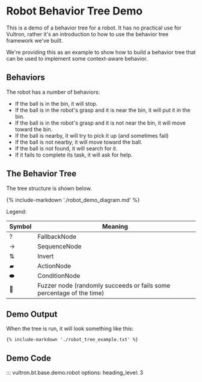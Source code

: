# Robot Behavior Tree Demo

This is a demo of a behavior tree for a robot.
It has no practical use for Vultron, rather it's an introduction to how to use the behavior tree
framework we've built.

We're providing this as an example to show how to build a behavior tree that can be used
to implement some context-aware behavior.


## Behaviors

The robot has a number of behaviors:

- If the ball is in the bin, it will stop.
- If the ball is in the robot's grasp and it is near the bin, it will put it in the bin.
- If the ball is in the robot's grasp and it is not near the bin, it will move toward the bin.
- If the ball is nearby, it will try to pick it up (and sometimes fail)
- If the ball is not nearby, it will move toward the ball.
- If the ball is not found, it will search for it.
- If it fails to complete its task, it will ask for help.


## The Behavior Tree

The tree structure is shown below.

{% include-markdown './robot_demo_diagram.md' %}

Legend:

| Symbol   | Meaning |
|----------| ------- |
| ?        | FallbackNode |
| &rarr;   | SequenceNode |
| &#8645;  | Invert |
| &#9648;  | ActionNode |
| &#11052;  | ConditionNode |
| &#127922; | Fuzzer node (randomly succeeds or fails some percentage of the time) |


## Demo Output
When the tree is run, it will look something like this:

```text
{% include-markdown './robot_tree_example.txt' %}
```

## Demo Code

::: vultron.bt.base.demo.robot
    options:
        heading_level: 3
    
